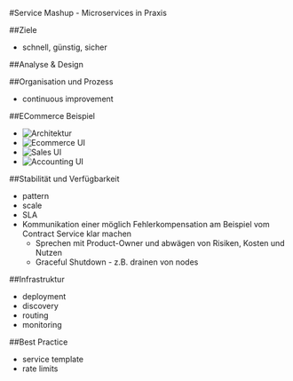 #Service Mashup - Microservices in Praxis

##Ziele

* schnell, günstig, sicher

##Analyse & Design

##Organisation und Prozess

* continuous improvement

##ECommerce Beispiel

* ![Architektur]()
* ![Ecommerce UI]()
* ![Sales UI]()
* ![Accounting UI]()

##Stabilität und Verfügbarkeit

* pattern
* scale
* SLA
* Kommunikation einer möglich Fehlerkompensation am Beispiel vom Contract Service klar machen
  * Sprechen mit Product-Owner und abwägen von Risiken, Kosten und Nutzen
  * Graceful Shutdown - z.B. drainen von nodes

##Infrastruktur

* deployment
* discovery
* routing
* monitoring

##Best Practice

* service template
* rate limits